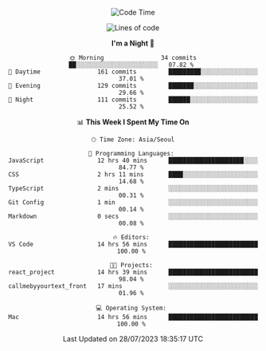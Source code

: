 <div align=center>
 
<!--START_SECTION:waka-->
![Code Time](http://img.shields.io/badge/Code%20Time-120%20hrs%2016%20mins-blue)

![Lines of code](https://img.shields.io/badge/From%20Hello%20World%20I%27ve%20Written-3.0%20million%20lines%20of%20code-blue)

**I'm a Night 🦉** 

```text
🌞 Morning                34 commits          ██░░░░░░░░░░░░░░░░░░░░░░░   07.82 % 
🌆 Daytime                161 commits         █████████░░░░░░░░░░░░░░░░   37.01 % 
🌃 Evening                129 commits         ███████░░░░░░░░░░░░░░░░░░   29.66 % 
🌙 Night                  111 commits         ██████░░░░░░░░░░░░░░░░░░░   25.52 % 
```


📊 **This Week I Spent My Time On** 

```text
🕑︎ Time Zone: Asia/Seoul

💬 Programming Languages: 
JavaScript               12 hrs 40 mins      █████████████████████░░░░   84.77 % 
CSS                      2 hrs 11 mins       ████░░░░░░░░░░░░░░░░░░░░░   14.68 % 
TypeScript               2 mins              ░░░░░░░░░░░░░░░░░░░░░░░░░   00.31 % 
Git Config               1 min               ░░░░░░░░░░░░░░░░░░░░░░░░░   00.14 % 
Markdown                 0 secs              ░░░░░░░░░░░░░░░░░░░░░░░░░   00.08 % 

🔥 Editors: 
VS Code                  14 hrs 56 mins      █████████████████████████   100.00 % 

🐱‍💻 Projects: 
react_project            14 hrs 39 mins      █████████████████████████   98.04 % 
callmebyyourtext_front   17 mins             ░░░░░░░░░░░░░░░░░░░░░░░░░   01.96 % 

💻 Operating System: 
Mac                      14 hrs 56 mins      █████████████████████████   100.00 % 
```


 Last Updated on 28/07/2023 18:35:17 UTC
<!--END_SECTION:waka-->
 </div>
